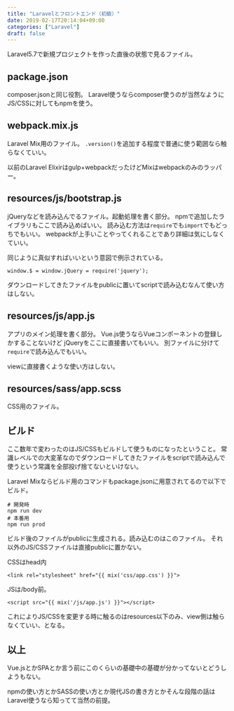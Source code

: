 ```yaml
---
title: "Laravelとフロントエンド（初級）"
date: 2019-02-17T20:14:04+09:00
categories: ["Laravel"]
draft: false
---
```


Laravel5.7で新規プロジェクトを作った直後の状態で見るファイル。

## package.json
composer.jsonと同じ役割。
Laravel使うならcomposer使うのが当然なようにJS/CSSに対してもnpmを使う。

## webpack.mix.js
Laravel Mix用のファイル。
`.version()`を追加する程度で普通に使う範囲なら触らなくていい。

以前のLaravel Elixirはgulp+webpackだったけどMixはwebpackのみのラッパー。

## resources/js/bootstrap.js
jQueryなどを読み込んでるファイル。起動処理を書く部分。
npmで追加したライブラリもここで読み込めばいい。
読み込む方法は`require`でも`import`でもどっちでもいい。
webpackが上手いことやってくれることであり詳細は気にしなくていい。

同じように真似すればいいという意図で例示されている。

```
window.$ = window.jQuery = require('jquery');
```

ダウンロードしてきたファイルをpublicに置いてscriptで読み込むなんて使い方はしない。

## resources/js/app.js
アプリのメイン処理を書く部分。
Vue.js使うならVueコンポーネントの登録しかすることないけど
jQueryをここに直接書いてもいい。
別ファイルに分けて`require`で読み込んでもいい。

viewに直接書くような使い方はしない。

## resources/sass/app.scss
CSS用のファイル。

## ビルド
ここ数年で変わったのはJS/CSSもビルドして使うものになったということ。
常識レベルでの大変革なのでダウンロードしてきたファイルをscriptで読み込んで使うという常識を全部投げ捨てないといけない。

Laravel Mixならビルド用のコマンドもpackage.jsonに用意されてるので以下でビルド。

```
# 開発時
npm run dev
# 本番用
npm run prod
```

ビルド後のファイルがpublicに生成される。読み込むのはこのファイル。
それ以外のJS/CSSファイルは直接publicに置かない。

CSSはhead内

```
<link rel="stylesheet" href="{{ mix('css/app.css') }}">
```

JSは/body前。

```
<script src="{{ mix('/js/app.js') }}"></script>
```

これによりJS/CSSを変更する時に触るのはresources以下のみ、view側は触らなくていい、となる。

## 以上
Vue.jsとかSPAとか言う前にこのくらいの基礎中の基礎が分かってないとどうしようもない。

npmの使い方とかSASSの使い方とか現代JSの書き方とかそんな段階の話はLaravel使うなら知ってて当然の前提。
